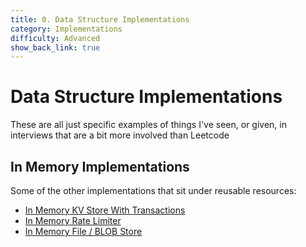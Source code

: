 ```yaml
---
title: 0. Data Structure Implementations
category: Implementations
difficulty: Advanced
show_back_link: true
---
```


# Data Structure Implementations
These are all just specific examples of things I've seen, or given, in interviews that are a bit more involved than Leetcode

## In Memory Implementations
Some of the other implementations that sit under reusable resources:
- [In Memory KV Store With Transactions](/docs/architecture_components/typical_reusable_resources/typical_distributed_kv_store/kv_store_with_transactions.md)
- [In Memory Rate Limiter](/docs/architecture_components/typical_reusable_resources/typical_rate_limiter/rate_limiter.md)
- [In Memory File / BLOB Store](/docs/architecture_components/typical_reusable_resources/typical_distributed_kv_store/kv_store_with_transactions.md)